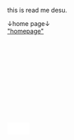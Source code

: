 this is read me desu.

↓home page↓
<br><a href="https://koppepan-orange.github.io/test_site/homepage.html">"homepage"</a>
<br><br><br><br><br><br><br><br><br><br><br><br>
<style>
  .button{
    border: 2px solid #FFFFFF;
    padding: 2px 3px;
    background: #FFFFFF;
    cursor: pointer;
  }
</style>
<span id='BUTTONDESU'><button color="#FFFFFF" class='button' onclick='invisibilty()'>　　　</button></span>
<script>
  function invisibilty(){
    document.getElementById('BUTTONDESU').innerHTML = '<a color="#000000" href="https://koppepan-orange-game.github.io/clicker_of_mugen/rpg-desu.html">nice!</a>';};
</script>
